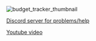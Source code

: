 ![budget_tracker_thumbnail](https://github.com/Kliton/budget_tracker/assets/10452377/118d026f-8321-46aa-afdf-c3c702cd713a)

[Discord server for problems/help](https://discord.gg/Gc3ShuJrYE)

[Youtube video](https://youtu.be/nANLXwxZxks)
